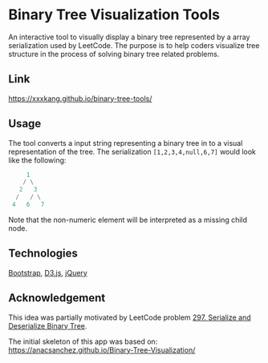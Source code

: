 # Binary Tree Visualization Tools

An interactive tool to visually display a binary tree represented by a array serialization used by LeetCode. The purpose is to help coders visualize tree structure in the process of solving binary tree related problems.

## Link

https://xxxkang.github.io/binary-tree-tools/

## Usage

The tool converts a input string representing a binary tree in to a visual representation of the tree. The serialization `[1,2,3,4,null,6,7]` would look like the following:

```python
     1
    / \
   2   3
  /   / \
 4   6   7
```

Note that the non-numeric element will be interpreted as a missing child node.

## Technologies

[Bootstrap](https://getbootstrap.com/), [D3.js](https://d3js.org/), [jQuery](https://jquery.com/)

## Acknowledgement

This idea was partially motivated by LeetCode problem [297. Serialize and Deserialize Binary Tree](https://leetcode.com/problems/serialize-and-deserialize-binary-tree/).

The initial skeleton of this app was based on: https://anacsanchez.github.io/Binary-Tree-Visualization/
